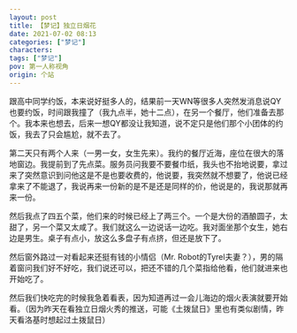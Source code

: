 ```yaml
---
layout: post
title: 【梦记】独立日烟花
date: 2021-07-02 08:13
categories: ["梦记"]
characters: 
tags: ["梦记"]
pov: 第一人称视角
origin: 个站
---
```


跟高中同学约饭，本来说好挺多人的，结果前一天WN等很多人突然发消息说QY也要约饭，时间跟我撞了（我九点半，她十二点），在另一个餐厅，他们准备去那个。我本来也想去，后来一想QY都没让我知道，说不定只是他们那个小团体的约饭，我去了只会尴尬，就不去了。

第二天只有两个人来（一男一女，女生先来）。我约的餐厅近海，座位在很大的落地窗边。我提前到了先点菜。服务员问我要不要餐巾纸，我头也不抬地说要，拿过来了突然意识到问他这是不是也要收费的，他说要，我突然就不想要了，他说已经拿来了不能退了，我说再来一份新的是不是还是同样的价，他说是的，我说那就再来一份。

然后我点了四五个菜，他们来的时候已经上了两三个。一个是大份的酒酿圆子，太甜了，另一个菜又太咸了。我们就这么一边说话一边吃。我对面坐那个女生，她右边是男生。桌子有点小，放这么多盘子有点挤，但还是放下了。

然后窗外路过一对看起来还挺有钱的小情侣（Mr. Robot的Tyrel夫妻？），男的隔着窗问我们好不好吃，我们说还可以，把还不错的几个菜指给他看，他们就进来也开始吃了。

然后我们快吃完的时候我急着看表，因为知道再过一会儿海边的烟火表演就要开始看。（因为昨天在看独立日烟火秀的推送，可能《土拨鼠日》里也有类似剧情，昨天看洛基时想起过土拨鼠日）

